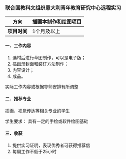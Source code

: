 ### 联合国教科文组织意大利青年教育研究中心远程实习


| **方向**   |  插画本制作和绘图项目 |
|----------|-------------------------|
| **项目时间** | 1个月及以上                   |

#### 一．工作内容

1. 选材后进行草图制作，可以是电子版；
2. 插画册封面和装订方法制作；
3. 内容设计；
4. 成品。

实际工作内容或根据导师安排有所调整

#### 二．推荐专业

插画、视觉传达等相关专业的学生

学生要求：
具有一定的手绘或软件绘图基础

#### 三．收获
1. 提供实习证明，表现优秀者可获得推荐信
2. 每周工作不低于25小时

